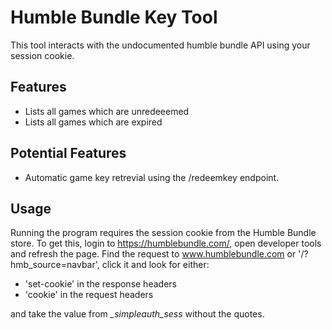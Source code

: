 # Humble Bundle Key Tool

This tool interacts with the undocumented humble bundle API using your session cookie.

## Features

* Lists all games which are unredeeemed
* Lists all games which are expired

## Potential Features

* Automatic game key retrevial using the /redeemkey endpoint.

## Usage

Running the program requires the session cookie from the Humble Bundle store. To get this, login to https://humblebundle.com/, open developer tools and refresh the page. Find the request to www.humblebundle.com or '/?hmb_source=navbar', click it and look for either:

* 'set-cookie' in the response headers
* 'cookie' in the request headers

and take the value from *_simpleauth_sess* without the quotes.
